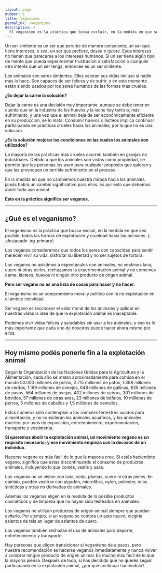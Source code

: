 ```yaml
---
layout: page
number: 9
title: Veganismo
permalink: /veganismo
description: >
  El veganismo es la práctica que busca excluir, en la medida en que sea posible, todas las formas de explotación y crueldad hacia los animales. Los veganos no asistimos a espectáculos con animales, no vestimos lana, cuero ni otras pieles, rechazamos la experimentación animal y no comemos carne, lácteos, huevos ni ningún otro producto de origen animal.
---
```


<div class="row">
<div class="col-md-6" markdown="1">

Un ser sintiente es un ser que percibe de manera consciente; un ser que tiene intereses; o sea, un ser que prefiere, desea o quiere. Esos intereses no tienen que parecerse a los intereses humanos. Si un ser tiene algún tipo de mente que pueda experimentar frustración o satisfacción o cualquier otro interés que un ser tenga, entonces es un ser sintiente.
 
Los animales son seres sintientes. Ellos valoran sus vidas incluso si nadie más lo hace. Son capaces de ser felices y de sufrir, y en este momento están siendo usados por los seres humanos de las formas más crueles.


**¿Es dejar la carne la solución?**

Dejar la carne es una decisión muy importante, aunque se debe tener en cuenta que en la industria de los huevos y la leche hay tanto o, más sufrimiento, y una vez que el animal deja de ser económicamente eficiente en su producción, se lo mata. Consumir huevos o lácteos implica continuar participando en prácticas crueles hacia los animales, por lo que no es una solución.

</div>

<div class="col-md-6" markdown="1">

**¿Es la solución mejorar las condiciones en las cuales los animales son utilizados?**

La mayoría de las prácticas más crueles ocurren también en granjas no industriales. Debido a que los animales son vistos como propiedad, se permite que las personas los usen para cualquier propósito que quieran y que les provoquen un terrible sufrimiento en el proceso.

En la medida en que no cambiemos nuestra mirada hacia los animales, jamás habrá un cambio significativo para ellos. Es por esto que debemos abolir todo uso animal.

**Esto en la práctica significa ser veganos.**

</div>

</div>

<hr class="separator">

## ¿Qué es el veganismo?

<div class="row">

<div class="col-md-6" markdown="1">

El veganismo es la práctica que busca excluir, en la medida en que sea posible, todas las formas de explotación y crueldad hacia los animales.
{: .destacado .bg-primary}

Los veganos consideramos que todos los seres con capacidad para sentir merecen vivir su vida, disfrutar su libertad y no ser sujetos de tortura.

Los veganos no asistimos a espectáculos con animales, no vestimos lana, cuero ni otras pieles, rechazamos la experimentación animal y no comemos carne, lácteos, huevos ni ningún otro producto de origen animal.

</div>

<div class="col-md-6" markdown="1">

**Pero ser vegano no es una lista de cosas para hacer y no hacer.**

El veganismo es un compromismo moral y político con la no explotación en el ámbito individual.

Ser vegano es reconocer el valor moral de los animales y aplicar en nuestras vidas la idea de que la explotación animal es inaceptable.

Podemos vivir vidas felices y saludables sin usar a los animales, y eso es lo más importante que cada uno de nosotros puede hacer ahora mismo por ellos.

</div>
</div>

<hr class="separator">

## Hoy mismo podés ponerle fin a la explotación animal

<div class="row">

<div class="col-md-6" markdown="1">

Según la Organización de las Naciones Unidas para la Agricultura y la Alimentación, cada año se matan aproximadamente para comida en el mundo 50.000 millones de pollos, 2.715 millones de patos, 1.388 millones de cerdos, 1.169 millones de conejos, 648 millones de gallinas, 635 millones de pavos, 564 millones de ovejas, 402 millones de cabras, 301 millones de bóvidos, 57 millones de otras aves, 23 millones de búfalos, 10 millones de perros, 5 millones de caballos y 1,5 millones de camellos.

Estos números sólo contemplan a los animales terrestres usados para alimentación, y no consideran los animales acuáticos, y los animales muertos por usos de exposición, entretenimiento, experimentación, transporte y vestimenta.

**Si queremos abolir la explotación animal, un movimiento vegano es un requisito necesario; y ese movimiento empieza con la decisión de un individuo.**

Hacerse vegano es más fácil de lo que la mayoría cree. Si estás haciendote vegano, significa que estas discontinuando el consumo de productos animales, incluyendo lo que comés, vestís y usás.

</div>

<div class="col-md-6" markdown="1">

Los veganos no se visten con lana, seda, plumas, cuero ni otras pieles. En cambio, pueden vestirse con algodón, microfibra, nylon, poliester, telas sintéticas y otras no derivadas de animales.

Además los veganos eligen en la medida de lo posible productos cosméticos y de limpieza que no hayan sido testeados en animales.

Los veganos no utilizan productos de origen animal siempre que puedan evitarlo. Por ejemplo, si un vegano se compra un auto nuevo, elegiría asientos de tela en lugar de asientos de cuero.

Los veganos también rechazan el uso de animales para deporte, entretenimiento y transporte.

Hay personas que eligen transicionar al veganismo de a pasos, pero nuestra recomendación es hacerse veganos inmediatamente y nunca volver a comprar ningún producto de origen animal. Es mucho más fácil de lo que la mayoría piensa. Después de todo, si has decidido que no querés seguir participando en la explotación animal, ¿por qué continuar haciéndolo?

</div>
</div>
